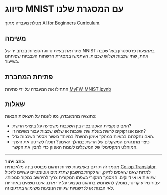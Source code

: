 <!--
CO_OP_TRANSLATOR_METADATA:
{
  "original_hash": "48fdd704d483e19bc3d7464074c9fcbe",
  "translation_date": "2025-08-28T19:47:50+00:00",
  "source_file": "lessons/3-NeuralNetworks/04-OwnFramework/lab/README.md",
  "language_code": "he"
}
-->
# סיווג MNIST עם המסגרת שלנו

מטלת מעבדה מתוך [AI for Beginners Curriculum](https://github.com/microsoft/ai-for-beginners).

## משימה

פתרו את בעיית סיווג הספרות בכתב יד של MNIST באמצעות פרספטרון בעל שכבה אחת, שתי שכבות ושלוש שכבות. השתמשו במסגרת הרשתות העצביות שפיתחנו בשיעור.

## פתיחת המחברת

התחילו את המעבדה על ידי פתיחת [MyFW_MNIST.ipynb](MyFW_MNIST.ipynb)

## שאלות

כתוצאה מהמעבדה, נסו לענות על השאלות הבאות:

- האם פונקציית האקטיבציה בין השכבות משפיעה על ביצועי הרשת?
- האם אנו זקוקים לרשת בעלת שתי שכבות או שלוש שכבות עבור משימה זו?
- האם נתקלתם בבעיות במהלך אימון הרשת? במיוחד כאשר מספר השכבות גדל.
- כיצד מתנהגים המשקלים של הרשת במהלך האימון? תוכלו לשרטט את הערך המוחלט המקסימלי של המשקלים לעומת האפוק כדי להבין את הקשר.

---

**כתב ויתור**:  
מסמך זה תורגם באמצעות שירות תרגום מבוסס בינה מלאכותית [Co-op Translator](https://github.com/Azure/co-op-translator). למרות שאנו שואפים לדיוק, יש לקחת בחשבון שתרגומים אוטומטיים עשויים להכיל שגיאות או אי דיוקים. המסמך המקורי בשפתו המקורית צריך להיחשב כמקור סמכותי. עבור מידע קריטי, מומלץ להשתמש בתרגום מקצועי על ידי אדם. איננו נושאים באחריות לאי הבנות או לפרשנויות שגויות הנובעות משימוש בתרגום זה.